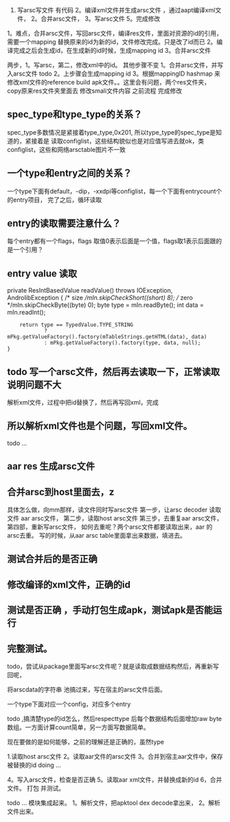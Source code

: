 1. 写arsc写文件 有代码
2。编译xml文件并生成arsc文件 ，通过aapt编译xml文件，
2。合并arsc文件，
3。写arsc文件
5。完成修改


1。难点，合并arsc文件，写回arsc文件，编译res文件，里面对资源的id的引用，需要一个mapping
替换原来的id为新的id，文件修改完成。只是改了id而已
2。编译完成之后会生成id，在生成新的id时候，生成mapping id
3。合并arsc文件

两步，1。写arsc，第二，修改xml中的id。
其他步骤不变
1。合并arsc文件，并写入arsc文件 todo
2。上步骤会生成mapping id
3。根据mappingID hashmap 来修改xml文件的reference
build apk文件。。这里会有问题，两个res文件夹，copy原来res文件夹里面去
修改smali文件内容
之前流程
完成修改

## spec_type和type_type的关系？
spec_type多数情况是紧接着type_type,0x201, 所以type_type的spec_type是知道的，紧接着是
读取configlist，这些结构貌似也是对应值写进去就ok，类configlist，这些和网络arsctable图片不一致

## 一个type和entry之间的关系？
一个type下面有default，-dip，-xxdpi等configlist，每一个下面有entrycount个的entry项目，
完了之后，循环读取

## entry的读取需要注意什么？
每个entry都有一个flags，flags 取值0表示后面是一个值，flags取1表示后面跟的是一个引用？

## entry value 读取
 private ResIntBasedValue readValue() throws IOException, AndrolibException {
		/* size */mIn.skipCheckShort((short) 8);
		/* zero */mIn.skipCheckByte((byte) 0);
        byte type = mIn.readByte();
        int data = mIn.readInt();

        return type == TypedValue.TYPE_STRING
                ? mPkg.getValueFactory().factory(mTableStrings.getHTML(data), data)
                : mPkg.getValueFactory().factory(type, data, null);
    }
    


## todo 写一个arsc文件，然后再去读取一下，正常读取说明问题不大
解析xml文件，过程中把id替换了，然后再写回xml，完成
## 所以解析xml文件也是个问题，写回xml文件。



todo ...
## aar res 生成arsc文件
## 合并arsc到host里面去，z
具体怎么做，向mm那样，读文件同时写arsc文件
第一步，让arsc decoder 读取文件 aar arsc文件，
第二步，读取host arsc文件
第三步，去重复aar arsc文件，
第四部，重新写arsc文件，
如何去重呢？两个arsc文件都要读取出来，aar 的arsc去重。
写的时候，从aar arsc table里面拿出来数据，填进去。

## 测试合并后的是否正确

## 修改编译的xml文件，正确的id
## 测试是否正确 ，手动打包生成apk，测试apk是否能运行

## 完整测试。

todo，尝试从package里面写arsc文件呢？就是读取成数据结构然后，再重新写回呢，

将arscdata的字符串 池搞过来，写在宿主的arsc文件后面。

一个type下面对应一个config，对应多个entry

todo ,搞清楚type的id怎么，然后respecttype 后每个数据结构后面增加raw byte数组。一方面计算count简单，另一方面写数据简单。

现在要做的是如何能够，之前的理解还是正确的，虽然type




1.读取host arsc文件
2。读取aar文件的arsc文件
3。合并到宿主aar文件中，保存被替换的id doing ...

4。写入arsc文件，检查是否正确
5。读取aar xml文件，并替换成新的id
6，合并文件。
打包
并测试。


todo ...
模块集成起来。
1。解析文件，把apktool dex decode拿出来，
2。解析文件出来。